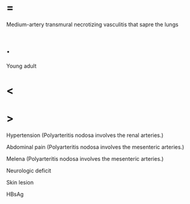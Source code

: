 # =

Medium-artery transmural necrotizing vasculitis that sapre the lungs

# .

Young adult

# <

# >

Hypertension (Polyarteritis nodosa involves the renal arteries.)

Abdominal pain (Polyarteritis nodosa involves the mesenteric arteries.)

Melena (Polyarteritis nodosa involves the mesenteric arteries.)

Neurologic deficit

Skin lesion

HBsAg
